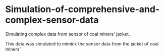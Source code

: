 # Simulation-of-comprehensive-and-complex-sensor-data
Simulating complex data from sensor of coal miners' jacket.

This data was simulated to mimick the sensor data from the jacket of coal miners'
